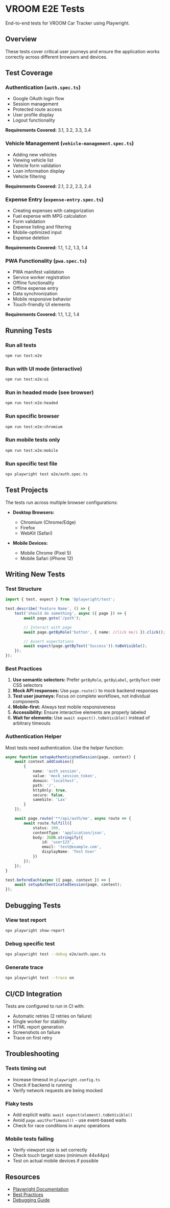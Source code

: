 # VROOM E2E Tests

End-to-end tests for VROOM Car Tracker using Playwright.

## Overview

These tests cover critical user journeys and ensure the application works correctly across different browsers and devices.

## Test Coverage

### Authentication (`auth.spec.ts`)

- Google OAuth login flow
- Session management
- Protected route access
- User profile display
- Logout functionality

**Requirements Covered:** 3.1, 3.2, 3.3, 3.4

### Vehicle Management (`vehicle-management.spec.ts`)

- Adding new vehicles
- Viewing vehicle list
- Vehicle form validation
- Loan information display
- Vehicle filtering

**Requirements Covered:** 2.1, 2.2, 2.3, 2.4

### Expense Entry (`expense-entry.spec.ts`)

- Creating expenses with categorization
- Fuel expense with MPG calculation
- Form validation
- Expense listing and filtering
- Mobile-optimized input
- Expense deletion

**Requirements Covered:** 1.1, 1.2, 1.3, 1.4

### PWA Functionality (`pwa.spec.ts`)

- PWA manifest validation
- Service worker registration
- Offline functionality
- Offline expense entry
- Data synchronization
- Mobile responsive behavior
- Touch-friendly UI elements

**Requirements Covered:** 1.1, 1.2, 1.4

## Running Tests

### Run all tests

```bash
npm run test:e2e
```

### Run with UI mode (interactive)

```bash
npm run test:e2e:ui
```

### Run in headed mode (see browser)

```bash
npm run test:e2e:headed
```

### Run specific browser

```bash
npm run test:e2e:chromium
```

### Run mobile tests only

```bash
npm run test:e2e:mobile
```

### Run specific test file

```bash
npx playwright test e2e/auth.spec.ts
```

## Test Projects

The tests run across multiple browser configurations:

- **Desktop Browsers:**
  - Chromium (Chrome/Edge)
  - Firefox
  - WebKit (Safari)

- **Mobile Devices:**
  - Mobile Chrome (Pixel 5)
  - Mobile Safari (iPhone 12)

## Writing New Tests

### Test Structure

```typescript
import { test, expect } from '@playwright/test';

test.describe('Feature Name', () => {
	test('should do something', async ({ page }) => {
		await page.goto('/path');

		// Interact with page
		await page.getByRole('button', { name: /click me/i }).click();

		// Assert expectations
		await expect(page.getByText('Success')).toBeVisible();
	});
});
```

### Best Practices

1. **Use semantic selectors:** Prefer `getByRole`, `getByLabel`, `getByText` over CSS selectors
2. **Mock API responses:** Use `page.route()` to mock backend responses
3. **Test user journeys:** Focus on complete workflows, not individual components
4. **Mobile-first:** Always test mobile responsiveness
5. **Accessibility:** Ensure interactive elements are properly labeled
6. **Wait for elements:** Use `await expect().toBeVisible()` instead of arbitrary timeouts

### Authentication Helper

Most tests need authentication. Use the helper function:

```typescript
async function setupAuthenticatedSession(page, context) {
	await context.addCookies([
		{
			name: 'auth_session',
			value: 'mock_session_token',
			domain: 'localhost',
			path: '/',
			httpOnly: true,
			secure: false,
			sameSite: 'Lax'
		}
	]);

	await page.route('**/api/auth/me', async route => {
		await route.fulfill({
			status: 200,
			contentType: 'application/json',
			body: JSON.stringify({
				id: 'user123',
				email: 'test@example.com',
				displayName: 'Test User'
			})
		});
	});
}

test.beforeEach(async ({ page, context }) => {
	await setupAuthenticatedSession(page, context);
});
```

## Debugging Tests

### View test report

```bash
npx playwright show-report
```

### Debug specific test

```bash
npx playwright test --debug e2e/auth.spec.ts
```

### Generate trace

```bash
npx playwright test --trace on
```

## CI/CD Integration

Tests are configured to run in CI with:

- Automatic retries (2 retries on failure)
- Single worker for stability
- HTML report generation
- Screenshots on failure
- Trace on first retry

## Troubleshooting

### Tests timing out

- Increase timeout in `playwright.config.ts`
- Check if backend is running
- Verify network requests are being mocked

### Flaky tests

- Add explicit waits: `await expect(element).toBeVisible()`
- Avoid `page.waitForTimeout()` - use event-based waits
- Check for race conditions in async operations

### Mobile tests failing

- Verify viewport size is set correctly
- Check touch target sizes (minimum 44x44px)
- Test on actual mobile devices if possible

## Resources

- [Playwright Documentation](https://playwright.dev)
- [Best Practices](https://playwright.dev/docs/best-practices)
- [Debugging Guide](https://playwright.dev/docs/debug)
